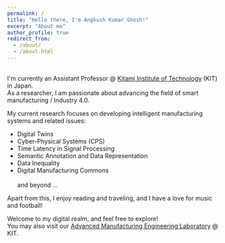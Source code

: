 ```yaml
---
permalink: /
title: "Hello there, I'm Angkush Kumar Ghosh!"
excerpt: "About me"
author_profile: true
redirect_from: 
  - /about/
  - /about.html
---
```


<br> I'm currently an Assistant Professor @ [Kitami Institute of Technology](https://www.kitami-it.ac.jp/) (KIT) in Japan. <br> As a researcher, I am passionate about advancing the field of smart manufacturing / Industry 4.0.

My current research focuses on developing intelligent manufacturing systems and related issues:
 * Digital Twins
 * Cyber-Physical Systems (CPS)
 * Time Latency in Signal Processing
 * Semantic Annotation and Data Representation
 * Data Inequality
 * Digital Manufacturing Commons 
<br> <br> and beyond ...

Apart from this, I enjoy reading and traveling, and I have a love for music and football!

Welcome to my digital realm, and feel free to explore! <br> You may also visit our [Advanced Manufacturing Engineering Laboratory](https://kit-amel.jp/) @ KIT.
